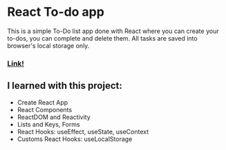 # React To-do app

This is a simple To-Do list app done with React where you can create your to-dos, you can complete and delete them. 
All tasks are saved into browser's local storage only.

### [Link!](https://matiaschiodo.github.io/react-todo-app/)

## I learned with this project:

- Create React App
- React Components
- ReactDOM and Reactivity
- Lists and Keys, Forms
- React Hooks: useEffect, useState, useContext
- Customs React Hooks: useLocalStorage
